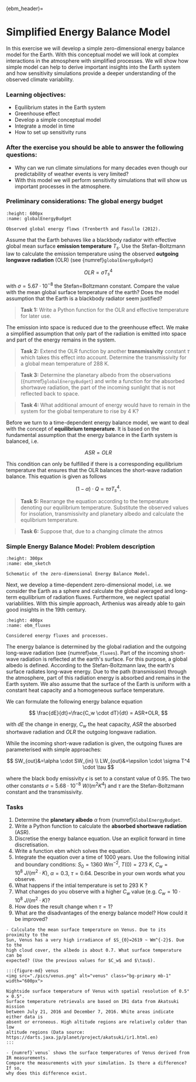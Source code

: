 (ebm_header)=
# Simplified Energy Balance Model 

In this exercise we will develop a simple zero-dimensional energy balance model
for the Earth. With this conceptual model we will look at complex interactions
in the atmosphere with simplified processes. We will show how simple model can
help to derive important insights into the Earth system and how
sensitivity simulations provide a deeper understanding of the observed climate
variability.

### Learning objectives:
* Equilibrium states in the Earth system
* Greenhouse effect
* Develop a simple conceptual model
* Integrate a model in time 
* How to set up sensitivity runs

### After the exercise you should be able to answer the following questions:
* Why can we run climate simulations for many decades even though our predictability of weather events is very limited?
* With this model we will perform sensitivity simulations that will show us important processes in the atmosphere.

### Preliminary considerations: The global energy budget
```{figure} ./pics/GlobalEnergyBudget.png
:height: 600px
:name: globalEnergyBudget

Observed global energy flows (Trenberth and Fasullo (2012).
```
Assume that the Earth behaves like a blackbody radiator with effective global mean surface
**emission temperature** $T_s$. Use the Stefan-Boltzmann law to calculate the
emission temperature using the observed **outgoing longwave radiation** (OLR) (see
{numref}`globalEnergyBudget`)

$$
OLR = \sigma T_s^4
$$

with $\sigma=5.67\cdot10^{-8}$ the Stefan=Boltzmann constant. 
Compare the value with the mean global surface
temperature of the earth? Does the model assumption that the Earth is a
blackbody radiator seem justified?

> **Task 1:** Write a Python function for the OLR and effective temperature for later use. 

The emission into space is reduced due to the greenhouse effect. We make a
simplified assumption that only part of the radiation is emitted into space
and part of the energy remains in the system. 

> **Task 2:** Extend the OLR function by
another **transmissivity** constant $\tau$ which takes this effect into
account. Determine the transmissivity for a global mean temperature of 288 K.

> **Task 3:** Determine the planetary albedo from the observations
> ({numref}`globalEnergyBudget`) and write a function for the absorbed
> shortwave radiation, the part of the incoming sunlight that is not reflected
> back to space.

> **Task 4:**  What additional amount of energy would have to remain in the system for the
global temperature to rise by 4 K?

Before we turn to a time-dependent energy balance model, we want to deal with
the concept of **equilibrium temperature**. It is based on the fundamental
assumption that the energy balance in the Earth system is balanced, i.e. 

$$
ASR=OLR
$$

This condition can only be fulfilled if there is a corresponding equilibrium
temperature that ensures that the OLR balances the short-wave radiation
balance. This equation is given as follows

$$
(1-\alpha) \cdot Q = \tau \sigma T_s^4.
$$

> **Task 5:** Rearrange the equation according to the temperature denoting our
equilibrium temperature. Substitute the observed values for insolation,
transmissivity and planetary albedo and calculate the equlibrium temperature.

> **Task 6:** Suppose that, due to a changing climate the atmos

### Simple Energy Balance Model: Problem description
```{figure} ./pics/ebm_01.png
:height: 300px
:name: ebm_sketch

Schematic of the zero-dimensional Energy Balance Model.
```

Next, we develop a time-dependent zero-dimensional model, i.e. we consider the Earth as a
sphere and calculate the global averaged and long-term equilibrium of radiation
fluxes. Furthermore, we neglect spatial variabilities. With this simple
approach, Arthenius was already able to gain good insights in the 19th century.

```{figure} ./pics/ebm_02.png
:height: 400px
:name: ebm_fluxes 

Considered energy fluxes and processes.
```

The energy balance is determined by the global radiation and the outgoing
long-wave radiation (see {numref}`ebm_fluxes`). Part of the incoming short-wave radiation is reflected at
the earth's surface. For this purpose, a global albedo is defined. According to
the Stefan-Boltzmann law, the earth's surface radiates long-wave energy. Due to
the path (transmission) through the atmosphere, part of this radiation energy
is absorbed and remains in the Earth system. We also assume that the surface of
the Earth is uniform with a constant heat capacity and a homogeneous surface
temperature. 

We can formulate the following energy balance equation

$$
\frac{dE}{dt}=\frac{C_w \cdot dT}{dt} = ASR+OLR,
$$

with $dE$ the change in energy, $C_w$ the heat capacity, $ASR$ the absorbed shortwave radiation
and $OLR$ the outgoing longwave radiation.

While the incoming short-wave radiation is given, the outgoing fluxes are parameterised with simple approaches:

$$
SW_{out}&=\alpha \cdot SW_{in} \\
LW_{out}&=\epsilon \cdot \sigma T^4 \cdot \tau 
$$

where the black body emissivity $\epsilon$ is set to a constant value of
0.95. The two other constants $\sigma=5.68\cdot 10^{-8}$ $W/(m^2 K^4)$ and $\tau$ are the Stefan-Boltzmann constant and the
transmissivity.

### Tasks
1. Determine the **planetary albedo** $\alpha$ from {numref}`GlobalEnergyBudget`. 
2. Write a Python function to calculate the **absorbed shortwave radiation** (ASR).
2. Discretise the energy balance equation. Use an explicit forward in time discretisation.
3. Write a function ebm which solves the equation.
4. Integrate the equation over a time of 1000 years. Use the following initial
   and boundary conditions: $S_0=1360 ~ W m^{-2}$, $T(0) = 273 ~ K$, $C_w = 10^8 ~ J/(m^2 \cdot K)$, $\alpha = 0.3$, $\tau
= 0.64$. Describe in your own words what you observe.
5. What happens if the intial temperature is set to 293 K ?
6. What changes do you observe with a higher $C_w$ value (e.g. $C_w=10\cdot10^8 ~ J/(m^2 \cdot K)$?
7. How does the result change when $\tau=1$?
8. What are the disadvantages of the energy balance model? How could it be improved?


```{admonition} Case study: Venus 
- Calculate the mean surface temperature on Venus. Due to its proximity to the
Sun, Venus has a very high irradiance of $S_{0}=2619 ~ Wm^{-2}$. Due to the
high cloud cover, the albedo is about 0.7. What surface temperature can be
expected? (Use the previous values for $C_w$ and $\tau$).

:::{figure-md} venus
<img src="./pics/venus.png" alt="venus" class="bg-primary mb-1" width="600px">

Nightside surface temperature of Venus with spatial resolution of 0.5° × 0.5°.
Surface temperature retrievals are based on IR1 data from Akatsuki mission
between July 21, 2016 and December 7, 2016. White areas indicate either data is
absent or erroneous. High altitude regions are relatively colder than low
altitude regions (Data source:
https://darts.jaxa.jp/planet/project/akatsuki/ir1.html.en)
:::

- {numref}`venus` shows the surface temperatures of Venus derived from IR measurements.
Compare the measurements with your simulation. Is there a difference? If so,
why does this difference exist. 

```




